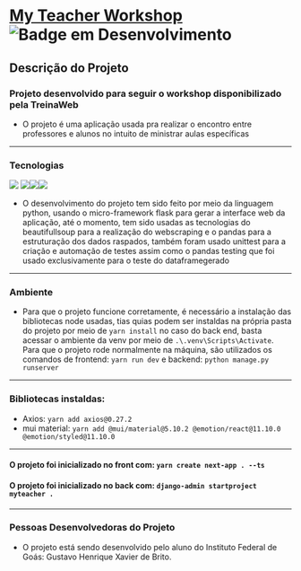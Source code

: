 # [My Teacher Workshop](https://flask.palletsprojects.com/en/2.1.x/) ![Badge em Desenvolvimento](https://img.shields.io/static/v1?label=STATUS&message=%20FINALIZADO&color=GREEN&style=for-the-badge)

## Descrição do Projeto
### Projeto desenvolvido para seguir o workshop disponibilizado pela TreinaWeb
* O projeto é uma aplicação usada pra realizar o encontro entre professores e alunos no intuito de ministrar aulas específicas

<hr>

### Tecnologias
  <img src="https://img.shields.io/badge/Python-14354C?style=for-the-badge&logo=python&logoColor=white" /> <img src="https://img.shields.io/badge/TypeScript-007ACC?style=for-the-badge&logo=typescript&logoColor=white" /><img src="https://img.shields.io/badge/React-20232A?style=for-the-badge&logo=react&logoColor=61DAFB" /><img src="https://img.shields.io/badge/Django-092E20?style=for-the-badge&logo=django&logoColor=white" />  
  
* O desenvolvimento do projeto tem sido feito por meio da linguagem python, usando o micro-framework flask para gerar a interface web da aplicação, até o momento, tem sido usadas as tecnologias do beautifullsoup para a realização do webscraping e o pandas para a estruturação dos dados raspados, também foram usado unittest para a criação e automação de testes assim como o pandas testing que foi usado exclusivamente para o teste do dataframegerado

<hr>

### Ambiente
* Para que o projeto funcione corretamente, é necessário a instalação das bibliotecas node usadas, tias quias podem ser instaldas na própria pasta do projeto por meio de 
`yarn install` no caso do back end, basta acessar o ambiente da venv por meio de `.\.venv\Scripts\Activate`. Para que o projeto rode normalmente na máquina, são utilizados os comandos de frontend: `yarn run dev` e backend: `python manage.py runserver`

<hr>

### Bibliotecas instaldas:
* Axios: `yarn add axios@0.27.2`
* mui material: `yarn add @mui/material@5.10.2 @emotion/react@11.10.0 @emotion/styled@11.10.0`

<hr>

#### O projeto foi inicializado no front com: `yarn create next-app . --ts`
#### O projeto foi inicializado no back com: `django-admin startproject myteacher .`

<hr>

### Pessoas Desenvolvedoras do Projeto
* O projeto está sendo desenvolvido pelo aluno do Instituto Federal de Goás: Gustavo Henrique Xavier de Brito.

